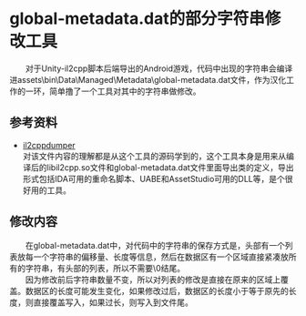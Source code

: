 # global-metadata.dat的部分字符串修改工具
&emsp;&emsp;对于Unity-il2cpp脚本后端导出的Android游戏，代码中出现的字符串会编译进assets\bin\Data\Managed\Metadata\global-metadata.dat文件，作为汉化工作的一环，简单撸了一个工具对其中的字符串做修改。
## 参考资料
- [il2cppdumper](https://github.com/Perfare/Il2CppDumper)<br>
对该文件内容的理解都是从这个工具的源码学到的，这个工具本身是用来从编译后的libil2cpp.so文件和global-metadata.dat文件里面导出类的定义，导出形式包括IDA可用的重命名脚本、UABE和AssetStudio可用的DLL等，是个很好用的工具。
## 修改内容
&emsp;&emsp;在global-metadata.dat中，对代码中的字符串的保存方式是，头部有一个列表放每一个字符串的偏移量、长度等信息，然后在数据区有一个区域直接紧凑放所有的字符串，有头部的列表，所以不需要\0结尾。<br>
&emsp;&emsp;因为修改前后字符串数量不变，所以对列表的修改是直接在原来的区域上覆盖。数据区的长度可能发生变化，如果修改过后，数据区的长度小于等于原先的长度，则直接覆盖写入，如果过长，则写入到文件尾。
